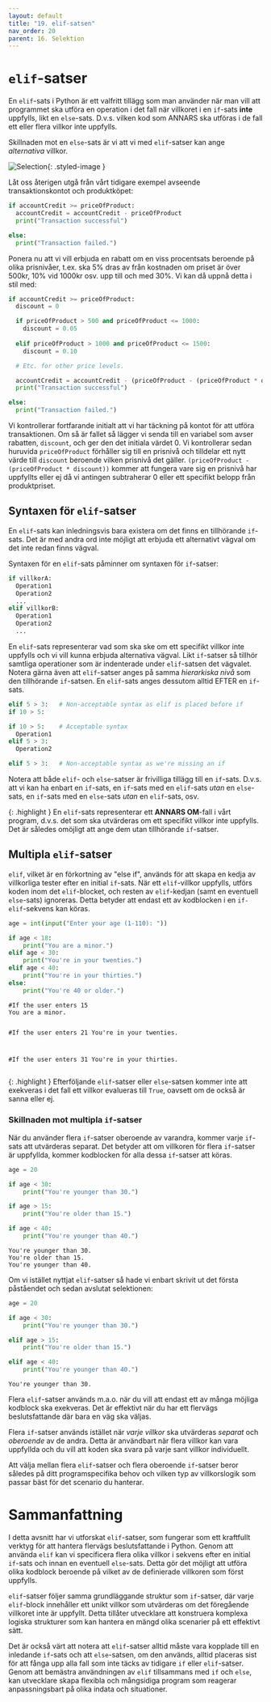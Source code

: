 ```yaml
---
layout: default
title: "19. elif-satsen"
nav_order: 20
parent: 16. Selektion
---
```


# `elif`-satser
En `elif`-sats i Python är ett valfritt tillägg som man använder när man vill att programmet ska utföra en operation i det fall när villkoret i en `if`-sats **inte** uppfylls, likt en `else`-sats. D.v.s. vilken kod som ANNARS ska utföras i de fall ett eller flera villkor inte uppfylls.

Skillnaden mot en `else`-sats är vi att vi med `elif`-satser kan ange _alternativa_ villkor.

![Selection](../../assets/images/banners/ch18.png){: .styled-image }

Låt oss återigen utgå från vårt tidigare exempel avseende transaktionskontot och produktköpet:
```python
if accountCredit >= priceOfProduct:
  accountCredit = accountCredit - priceOfProduct 
  print("Transaction successful")

else:
  print("Transaction failed.")
```

Ponera nu att vi vill erbjuda en rabatt om en viss procentsats beroende på olika prisnivåer, t.ex. ska 5% dras av från kostnaden om priset är över 500kr, 10% vid 1000kr osv. upp till och med 30%. Vi kan då uppnå detta i stil med:
```python
if accountCredit >= priceOfProduct:
  discount = 0

  if priceOfProduct > 500 and priceOfProduct <= 1000:
    discount = 0.05
    
  elif priceOfProduct > 1000 and priceOfProduct <= 1500:
    discount = 0.10

  # Etc. for other price levels.

  accountCredit = accountCredit - (priceOfProduct - (priceOfProduct * discount))
  print("Transaction successful")

else:
  print("Transaction failed.")
```

Vi kontrollerar fortfarande initialt att vi har täckning på kontot för att utföra transaktionen. Om så är fallet så lägger vi senda till en variabel som avser rabatten, `discount`, och ger den det initiala värdet 0. Vi kontrollerar sedan huruvida `priceOfProduct` förhåller sig till en prisnivå och tilldelar ett nytt värde till `discount` beroende vilken prisnivå det gäller. `(priceOfProduct - (priceOfProduct * discount))` kommer att fungera vare sig en prisnivå har uppfyllts eller ej då vi antingen subtraherar 0 eller ett specifikt belopp från produktpriset.

## Syntaxen för `elif`-satser
En `elif`-sats kan inledningsvis bara existera om det finns en tillhörande `if`-sats. Det är med andra ord inte möjligt att erbjuda ett alternativt vägval om det inte redan finns vägval. 

Syntaxen för en `elif`-sats påminner om syntaxen för `if`-satser:
```python
if villkorA:
  Operation1
  Operation2
  ...
elif villkorB:
  Operation1
  Operation2
  ...
```

En `elif`-sats representerar vad som ska ske om ett specifikt villkor inte uppfylls och vi vill kunna erbjuda alternativa vägval. Likt `if`-satser så tillhör samtliga operationer som är indenterade under `elif`-satsen det vägvalet. Notera gärna även att `elif`-satser anges på samma _hierarkiska nivå_ som den tillhörande `if`-satsen. En `elif`-sats anges dessutom alltid EFTER en `if`-sats.
```python
elif 5 > 3:   # Non-acceptable syntax as elif is placed before if
if 10 > 5: 

if 10 > 5:    # Acceptable syntax
  Operation1
elif 5 > 3:
  Operation2

elif 5 > 3:   # Non-acceptable syntax as we're missing an if
```
Notera att både `elif`- och `else`-satser är frivilliga tillägg till en `if`-sats. D.v.s. att vi kan ha enbart en `if`-sats, en `if`-sats med en `elif`-sats _utan_ en `else`-sats, en `if`-sats med en `else`-sats _utan_ en `elif`-sats, osv.

{: .highlight }
En `elif`-sats representerar ett **ANNARS OM**-fall i vårt program, d.v.s. det som ska utvärderas om ett specifikt villkor inte uppfylls. Det är således omöjligt att ange dem utan tillhörande `if`-satser.

## Multipla `elif`-satser
`elif`, vilket är en förkortning av "else if", används för att skapa en kedja av villkorliga tester efter en initial `if`-sats. När ett `elif`-villkor uppfylls, utförs koden inom det `elif`-blocket, och resten av `elif`-kedjan (samt en eventuell `else`-sats) ignoreras. Detta betyder att endast ett av kodblocken i en `if-elif`-sekvens kan köras.
```python
age = int(input("Enter your age (1-110): "))

if age < 18:
    print("You are a minor.")
elif age < 30:
    print("You're in your twenties.")
elif age < 40:
    print("You're in your thirties.")
else:
    print("You're 40 or older.")
```
<div class="code-example" markdown="1">
<pre><code>#If the user enters 15
You are a minor.

#If the user enters 21
You're in your twenties.

#If the user enters 31
You're in your thirties.</code></pre>
</div>

{: .highlight }
Efterföljande `elif`-satser eller `else`-satsen kommer inte att exekveras i det fall ett villkor evalueras till `True`, oavsett om de också är sanna eller ej.

### Skillnaden mot multipla `if`-satser
När du använder flera `if`-satser oberoende av varandra, kommer varje `if`-sats att utvärderas separat. Det betyder att om villkoren för flera `if`-satser är uppfyllda, kommer kodblocken för alla dessa `if`-satser att köras.
```python
age = 20

if age < 30:
    print("You're younger than 30.")

if age > 15:
    print("You're older than 15.")

if age < 40:
    print("You're younger than 40.")
```
<div class="code-example" markdown="1">
<pre><code>You're younger than 30.
You're older than 15.
You're younger than 40.</code></pre>
</div>

Om vi istället nyttjat `elif`-satser så hade vi enbart skrivit ut det första påståendet och sedan avslutat selektionen:
```python
age = 20

if age < 30:
    print("You're younger than 30.")

elif age > 15:
    print("You're older than 15.")

elif age < 40:
    print("You're younger than 40.")
```
<div class="code-example" markdown="1">
<pre><code>You're younger than 30.</code></pre>
</div>

Flera `elif`-satser används m.a.o. när du vill att endast ett av många möjliga kodblock ska exekveras. Det är effektivt när du har ett flervägs beslutsfattande där bara en väg ska väljas.

Flera `if`-satser används istället när _varje villkor_ ska utvärderas _separat_ och _oberoende_ av de andra. Detta är användbart när flera villkor kan vara uppfyllda och du vill att koden ska svara på varje sant villkor individuellt.

Att välja mellan flera `elif`-satser och flera oberoende `if`-satser beror således på ditt programspecifika behov och vilken typ av villkorslogik som passar bäst för det scenario du hanterar.

# Sammanfattning
I detta avsnitt har vi utforskat `elif`-satser, som fungerar som ett kraftfullt verktyg för att hantera flervägs beslutsfattande i Python. Genom att använda `elif` kan vi specificera flera olika villkor i sekvens efter en initial `if`-sats och innan en eventuell `else`-sats. Detta gör det möjligt att utföra olika kodblock beroende på vilket av de definierade villkoren som först uppfylls.

`elif`-satser följer samma grundläggande struktur som `if`-satser, där varje `elif`-block innehåller ett unikt villkor som utvärderas om det föregående villkoret inte är uppfyllt. Detta tillåter utvecklare att konstruera komplexa logiska strukturer som kan hantera en mängd olika scenarier på ett effektivt sätt.

Det är också värt att notera att `elif`-satser alltid måste vara kopplade till en inledande `if`-sats och att `else`-satsen, om den används, alltid placeras sist för att fånga upp alla fall som inte täcks av tidigare `if` eller `elif`-satser. Genom att bemästra användningen av `elif` tillsammans med `if` och `else`, kan utvecklare skapa flexibla och mångsidiga program som reagerar anpassningsbart på olika indata och situationer.